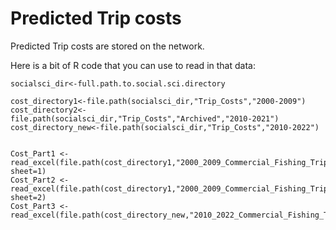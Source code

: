 # Predicted Trip costs

Predicted Trip costs are stored on the network.

Here is a bit of R code that you can use to read in that data:
```
socialsci_dir<-full.path.to.social.sci.directory

cost_directory1<-file.path(socialsci_dir,"Trip_Costs","2000-2009")
cost_directory2<-file.path(socialsci_dir,"Trip_Costs","Archived","2010-2021")
cost_directory_new<-file.path(socialsci_dir,"Trip_Costs","2010-2022")


Cost_Part1 <- read_excel(file.path(cost_directory1,"2000_2009_Commercial_Fishing_Trip_Costs.xlsx"), sheet=1)
Cost_Part2 <- read_excel(file.path(cost_directory1,"2000_2009_Commercial_Fishing_Trip_Costs.xlsx"), sheet=2)
Cost_Part3 <- read_excel(file.path(cost_directory_new,"2010_2022_Commercial_Fishing_Trip_Costs.xlsx"))
```
